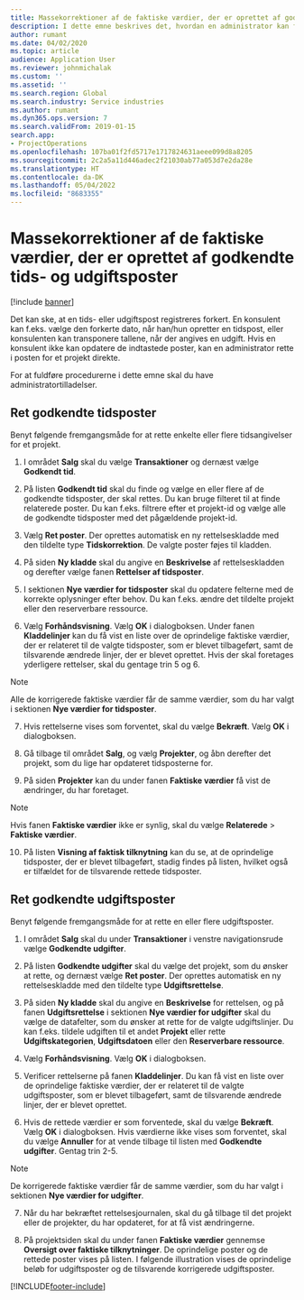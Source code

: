 ```yaml
---
title: Massekorrektioner af de faktiske værdier, der er oprettet af godkendte tids- og udgiftsposter
description: I dette emne beskrives det, hvordan en administrator kan foretage enkeltvise korrektioner eller massekorrektioner af tidligere godkendte tids- eller udgiftsposter, hvis faktureringen ikke er fuldført.
author: rumant
ms.date: 04/02/2020
ms.topic: article
audience: Application User
ms.reviewer: johnmichalak
ms.custom: ''
ms.assetid: ''
ms.search.region: Global
ms.search.industry: Service industries
ms.author: rumant
ms.dyn365.ops.version: 7
ms.search.validFrom: 2019-01-15
search.app:
- ProjectOperations
ms.openlocfilehash: 107ba01f2fd5717e1717824631aeee099d8a8205
ms.sourcegitcommit: 2c2a5a11d446adec2f21030ab77a053d7e2da28e
ms.translationtype: HT
ms.contentlocale: da-DK
ms.lasthandoff: 05/04/2022
ms.locfileid: "8683355"
---
```

# <a name="bulk-corrections-of-actuals-created-by-approved-time-and-expense-entries"></a>Massekorrektioner af de faktiske værdier, der er oprettet af godkendte tids- og udgiftsposter

[!include [banner](../includes/psa-now-project-operations.md)]

Det kan ske, at en tids- eller udgiftspost registreres forkert. En konsulent kan f.eks. vælge den forkerte dato, når han/hun opretter en tidspost, eller konsulenten kan transponere tallene, når der angives en udgift. Hvis en konsulent ikke kan opdatere de indtastede poster, kan en administrator rette i posten for et projekt direkte.

For at fuldføre procedurerne i dette emne skal du have administratortilladelser.

## <a name="correct-approved-time-entries"></a>Ret godkendte tidsposter     

Benyt følgende fremgangsmåde for at rette enkelte eller flere tidsangivelser for et projekt.

1. I området **Salg** skal du vælge **Transaktioner** og dernæst vælge **Godkendt tid**. 

2. På listen **Godkendt tid** skal du finde og vælge en eller flere af de godkendte tidsposter, der skal rettes. Du kan bruge filteret til at finde relaterede poster. Du kan f.eks. filtrere efter et projekt-id og vælge alle de godkendte tidsposter med det pågældende projekt-id.

3. Vælg **Ret poster**. Der oprettes automatisk en ny rettelseskladde med den tildelte type **Tidskorrektion**. De valgte poster føjes til kladden. 

4. På siden **Ny kladde** skal du angive en **Beskrivelse** af rettelseskladden og derefter vælge fanen **Rettelser af tidsposter**.  
5. I sektionen **Nye værdier for tidsposter** skal du opdatere felterne med de korrekte oplysninger efter behov. Du kan f.eks. ændre det tildelte projekt eller den reserverbare ressource.

6. Vælg **Forhåndsvisning**. Vælg **OK** i dialogboksen. Under fanen **Kladdelinjer** kan du få vist en liste over de oprindelige faktiske værdier, der er relateret til de valgte tidsposter, som er blevet tilbageført, samt de tilsvarende ændrede linjer, der er blevet oprettet. Hvis der skal foretages yderligere rettelser, skal du gentage trin 5 og 6. 

> [!NOTE]
> Alle de korrigerede faktiske værdier får de samme værdier, som du har valgt i sektionen **Nye værdier for tidsposter**.

7. Hvis rettelserne vises som forventet, skal du vælge **Bekræft**. Vælg **OK** i dialogboksen.

8. Gå tilbage til området **Salg**, og vælg **Projekter**, og åbn derefter det projekt, som du lige har opdateret tidsposterne for. 

9. På siden **Projekter** kan du under fanen **Faktiske værdier** få vist de ændringer, du har foretaget. 

> [!NOTE]
> Hvis fanen **Faktiske værdier** ikke er synlig, skal du vælge **Relaterede** > **Faktiske værdier**.  

10. På listen **Visning af faktisk tilknytning** kan du se, at de oprindelige tidsposter, der er blevet tilbageført, stadig findes på listen, hvilket også er tilfældet for de tilsvarende rettede tidsposter. 


## <a name="correct-approved-expense-entries"></a>Ret godkendte udgiftsposter

Benyt følgende fremgangsmåde for at rette en eller flere udgiftsposter. 

1. I området **Salg** skal du under **Transaktioner** i venstre navigationsrude vælge **Godkendte udgifter**.

2. På listen **Godkendte udgifter** skal du vælge det projekt, som du ønsker at rette, og dernæst vælge **Ret poster**. Der oprettes automatisk en ny rettelseskladde med den tildelte type **Udgiftsrettelse**. 

3. På siden **Ny kladde** skal du angive en **Beskrivelse** for rettelsen, og på fanen **Udgiftsrettelse** i sektionen **Nye værdier for udgifter** skal du vælge de datafelter, som du ønsker at rette for de valgte udgiftslinjer. Du kan f.eks. tildele udgiften til et andet **Projekt** eller rette **Udgiftskategorien**, **Udgiftsdatoen** eller den **Reserverbare ressource**.

4. Vælg **Forhåndsvisning**. Vælg **OK** i dialogboksen. 

5. Verificer rettelserne på fanen **Kladdelinjer**. Du kan få vist en liste over de oprindelige faktiske værdier, der er relateret til de valgte udgiftsposter, som er blevet tilbageført, samt de tilsvarende ændrede linjer, der er blevet oprettet.

6. Hvis de rettede værdier er som forventede, skal du vælge **Bekræft**. Vælg **OK** i dialogboksen. Hvis værdierne ikke vises som forventet, skal du vælge **Annuller** for at vende tilbage til listen med **Godkendte udgifter**. Gentag trin 2-5. 

> [!NOTE]
> De korrigerede faktiske værdier får de samme værdier, som du har valgt i sektionen **Nye værdier for udgifter**.

7. Når du har bekræftet rettelsesjournalen, skal du gå tilbage til det projekt eller de projekter, du har opdateret, for at få vist ændringerne.  

8. På projektsiden skal du under fanen **Faktiske værdier** gennemse **Oversigt over faktiske tilknytninger**. De oprindelige poster og de rettede poster vises på listen. I følgende illustration vises de oprindelige beløb for udgiftsposter og de tilsvarende korrigerede udgiftsposter. 


[!INCLUDE[footer-include](../includes/footer-banner.md)]
